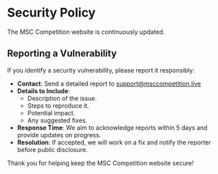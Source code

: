 # Security Policy

The MSC Competition website is continuously updated.

## Reporting a Vulnerability
If you identify a security vulnerability, please report it responsibly:

- **Contact**: Send a detailed report to support@msccompetition.live
- **Details to Include**:
  - Description of the issue.
  - Steps to reproduce it.
  - Potential impact.
  - Any suggested fixes.
- **Response Time**: We aim to acknowledge reports within 5 days and provide updates on progress.
- **Resolution**: If accepted, we will work on a fix and notify the reporter before public disclosure.

Thank you for helping keep the MSC Competition website secure!

